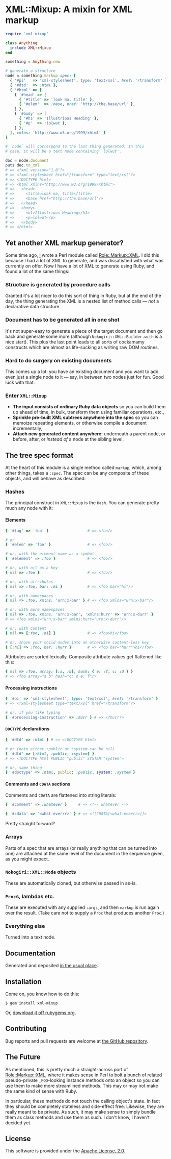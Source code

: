 # XML::Mixup: A mixin for XML markup

```ruby
require 'xml-mixup'

class Anything
  include XML::Mixup
end

something = Anything.new

# generate a structure
node = something.markup spec: [
  { '#pi'   => 'xml-stylesheet', type: 'text/xsl', href: '/transform' },
  { '#dtd'  => :html },
  { '#html' => [
    { '#head' => [
      { '#title' => 'look ma, title' },
      { '#elem'  => :base, href: 'http://the.base/url' },
    ] },
    { '#body' => [
      { '#h1' => 'Illustrious Heading' },
      { '#p'  => :lolwut },
    ] },
  ], xmlns: 'http://www.w3.org/1999/xhtml' }
]

# `node` will correspond to the last thing generated. In this
# case, it will be a text node containing 'lolwut'.

doc = node.document
puts doc.to_xml
# => <?xml version="1.0"?>
# => <?xml-stylesheet href="/transform" type="text/xsl"?>
# => <!DOCTYPE html>
# => <html xmlns="http://www.w3.org/1999/xhtml">
# =>   <head>
# =>     <title>look ma, title</title>
# =>     <base href="http://the.base/url"/>
# =>   </head>
# =>   <body>
# =>     <h1>Illustrious Heading</h1>
# =>     <p>lolwut</p>
# =>   </body>
# => </html>
```

## Yet another XML markup generator?

Some time ago, [I](https://doriantaylor.com/) wrote a Perl module called
[Role::Markup::XML](https://metacpan.org/pod/Role::Markup::XML). I did this
because I had a lot of XML to generate, and was dissatisfied with what
was currently on offer. Now I have a lot of XML to generate using
Ruby, and found a lot of the same things:

### Structure is generated by procedure calls

Granted it's a lot nicer to do this sort of thing in Ruby, but at the
end of the day, the thing generating the XML is a nested list of
method calls — _not_ a declarative data structure.

### Document has to be generated all in one shot

It's not super-easy to generate a piece of the target document and
then go back and generate some more (although
`Nokogiri::XML::Builder.with` is a nice start). This plus the last
point leads to all sorts of cockamamy constructs which are almost as
life-sucking as writing raw DOM routines.

### Hard to do surgery on existing documents

This comes up a lot: you have an existing document and you want to add
even just a single node to it — say, in between two nodes just for
fun. Good luck with that.

### Enter `XML::Mixup`

* __The input consists of ordinary Ruby data objects__ so you can
  build them up ahead of time, in bulk, transform them using familiar
  operations, etc.,
* __Sprinkle pre-built XML subtrees anywhere into the spec__ so you
  can memoize repeating elements, or otherwise compile a document
  incrementally,
* __Attach new generated content anywhere:__ underneath a parent node,
  or before, after, or _instead of_ a node at the sibling level.

## The tree spec format

At the heart of this module is a single method called `markup`, which,
among other things, takes a `:spec`. The spec can be any composite of
these objects, and will behave as described:

### Hashes

The principal construct in `XML::Mixup` is the `Hash`. You can
generate pretty much any node with it:

#### Elements

```ruby
{ '#tag' => 'foo' }                 # => <foo/>

# or
{ '#elem' => 'foo' }                # => <foo/>

# or, with the element name as a symbol
{ '#element' => :foo }              # => <foo/>

# or, with nil as a key
{ nil => :foo }                     # => <foo/>

# or, with attributes
{ nil => :foo, bar: :hi }           # => <foo bar="hi"/>

# or, with namespaces
{ nil => :foo, xmlns: 'urn:x-bar' } # => <foo xmlns="urn:x-bar"/>

# or, with more namespaces
{ nil => :foo, xmlns: 'urn:x-bar', 'xmlns:hurr' => 'urn:x-durr' }
# => <foo xmlns="urn:x-bar" xmlns:hurr="urn:x-durr"/>

# or, with content
{ nil => [:foo, :hi] }              # => <foo>hi</foo>

# or, shove your child nodes into an otherwise content-less key
{ [:hi] => :foo, bar: :hurr }       # => <foo bar="hurr">hi</foo>
```

Attributes are sorted lexically. Composite attribute values get
flattened like this:

```ruby
{ nil => :foo, array: [:a, :b], hash: { e: :f, c: :d } }
# => <foo array="a b" hash="c: d e: f"/>
```

#### Processing instructions

```ruby
{ '#pi' => 'xml-stylesheet', type: 'text/xsl', href: '/transform' }
# => <?xml-stylesheet type="text/xsl" href="/transform"?>

# or, if you like typing
{ '#processing-instruction' => :hurr } # => <?hurr?>
```

#### `DOCTYPE` declarations

```ruby
{ '#dtd' => :html } # => <!DOCTYPE html>

# or (note either :public or :system can be nil)
{ '#dtd' => [:html, :public, :system] }
# => <!DOCTYPE html PUBLIC "public" SYSTEM "system">

# or, same thing
{ '#doctype' => :html, public: :public, system: :system }
```

#### Comments and `CDATA` sections

Comments and `CDATA` are flattened into string literals:

```ruby
{ '#comment' => :whatever }     # => <!-- whatever -->

{ '#cdata' => '<what-everrr>' } # => <![CDATA[<what-everrr>]]>
```

Pretty straight forward?

### Arrays

Parts of a spec that are arrays (or really anything that can be turned
into one) are attached at the same level of the document in the
sequence given, as you might expect.

### `Nokogiri::XML::Node` objects

These are automatically cloned, but otherwise passed in as-is.

### `Proc`s, lambdas etc.

These are executed with any supplied `:args`, and then `markup` is run
again over the result. (Take care not to supply a `Proc` that produces
another `Proc`.)

### Everything else

Turned into a text node.

## Documentation

Generated and deposited [in the usual place](http://www.rubydoc.info/gems/xml-mixup/).

## Installation

Come on, you know how to do this:

    $ gem install xml-mixup

Or, [download it off rubygems.org](https://rubygems.org/gems/xml-mixup).

## Contributing

Bug reports and pull requests are welcome at
[the GitHub repository](https://github.com/doriantaylor/rb-xml-mixup).

## The Future

As mentioned, this is pretty much a straight-across port
of [Role::Markup::XML](https://metacpan.org/pod/Role::Markup::XML),
where it makes sense in Perl to bolt a bunch of related pseudo-private
`_FOO`-looking instance methods onto an object so you can use them to
make more streamlined methods. This may or may not make the same kind
of sense with Ruby.

In particular, these methods do not touch the calling object's
state. In fact they should be completely stateless and side-effect
free. Likewise, they are really meant to be private. As such, it may
make sense to simply bundle them as class methods and use them as
such. I don't know, I haven't decided yet.

## License

This software is provided under
the [Apache License, 2.0](https://www.apache.org/licenses/LICENSE-2.0).
